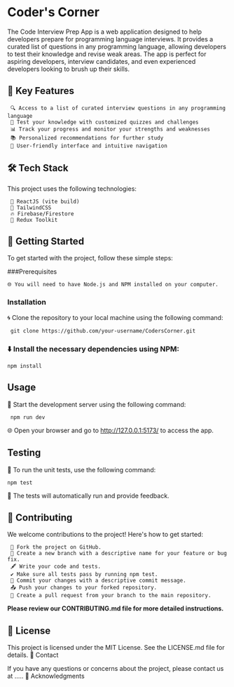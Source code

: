 # Coder's Corner


The Code Interview Prep App is a web application designed to help developers prepare for programming language interviews. It provides a curated list of questions in any programming language, allowing developers to test their knowledge and revise weak areas. The app is perfect for aspiring developers, interview candidates, and even experienced developers looking to brush up their skills.

## 🚀 Key Features
     🔍 Access to a list of curated interview questions in any programming language
     📝 Test your knowledge with customized quizzes and challenges
     📊 Track your progress and monitor your strengths and weaknesses
     📚 Personalized recommendations for further study
     🎨 User-friendly interface and intuitive navigation

## 🛠️ Tech Stack

This project uses the following technologies:

     🔧 ReactJS (vite build)
     💠 TailwindCSS
     🔥 Firebase/Firestore
     🔄 Redux Toolkit
    
## 📖 Getting Started

To get started with the project, follow these simple steps:

###Prerequisites

    🌐 You will need to have Node.js and NPM installed on your computer.

### Installation

🌀 Clone the repository to your local machine using the following command:

     git clone https://github.com/your-username/CodersCorner.git

### ⬇️ Install the necessary dependencies using NPM:

    npm install

## Usage

🚀 Start the development server using the following command:

     npm run dev

🌐 Open your browser and go to http://127.0.0.1:5173/ to access the app.

## Testing

🧪 To run the unit tests, use the following command:

    npm test

🚦 The tests will automatically run and provide feedback.

## 🤝 Contributing

We welcome contributions to the project! Here's how to get started:

     🍴 Fork the project on GitHub.
     🌿 Create a new branch with a descriptive name for your feature or bug fix.
     🖋️ Write your code and tests.
     ✔️ Make sure all tests pass by running npm test.
     📝 Commit your changes with a descriptive commit message.
     📤 Push your changes to your forked repository.
     🔀 Create a pull request from your branch to the main repository.
     
**Please review our CONTRIBUTING.md file for more detailed instructions.**

## 📜 License

This project is licensed under the MIT License. See the LICENSE.md file for details.
📧 Contact

If you have any questions or concerns about the project, please contact us at .....
🙏 Acknowledgments



